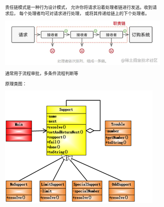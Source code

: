 责任链模式是一种行为设计模式， 允许你将请求沿着处理者链进行发送。收到请求后， 每个处理者均可对请求进行处理， 或将其传递给链上的下个处理者。

![img.png](img.png)

通常用于流程审批，多条件流程判断等

原理类图：

![img_1.png](img_1.png)



